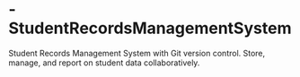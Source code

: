 # -StudentRecordsManagementSystem
Student Records Management System with Git version control. Store, manage, and report on student data collaboratively.
